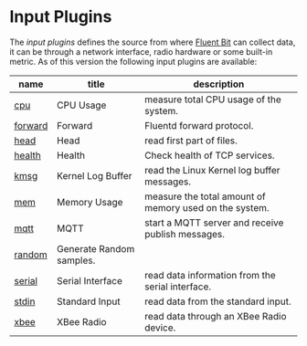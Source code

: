 # Input Plugins

The _input plugins_ defines the source from where [Fluent Bit](http://fluentbit.io) can collect data, it can be through a network interface, radio hardware or some built-in metric. As of this version the following input plugins are available:

| name                        |  title             | description     |
|-----------------------------|--------------------|-----------------|
| [cpu](cpu.md)         | CPU Usage  | measure total CPU usage of the system.|
| [forward](forward.md) | Forward | Fluentd forward protocol. |
| [head](head.md)       | Head | read first part of files. |
| [health](health.md)   | Health | Check health of TCP services. |
| [kmsg](kmsg.md)       | Kernel Log Buffer | read the Linux Kernel log buffer messages.|
| [mem](mem.md)         | Memory Usage | measure the total amount of memory used on the system.|
| [mqtt](mqtt.md)       | MQTT | start a MQTT server and receive publish messages. |
| [random](random.md)   | Generate Random samples. |
| [serial](serial.md)   | Serial Interface | read data information from the serial interface.|
| [stdin](stdin.md)     | Standard Input | read data from the standard input. |
| [xbee](xbee.md)       | XBee Radio | read data through an XBee Radio device. |
